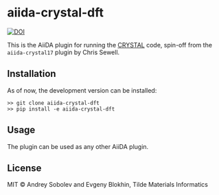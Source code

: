 # aiida-crystal-dft

[![DOI](https://zenodo.org/badge/168682477.svg)](https://doi.org/10.5281/zenodo.7693237)

This is the AiiDA plugin for running the [CRYSTAL](http://www.crystal.unito.it) code, spin-off from the `aiida-crystal17` plugin by Chris Sewell.


## Installation

As of now, the development version can be installed:
```shell
>> git clone aiida-crystal-dft
>> pip install -e aiida-crystal-dft
```


## Usage

The plugin can be used as any other AiiDA plugin.


## License

MIT &copy; Andrey Sobolev and Evgeny Blokhin, Tilde Materials Informatics
